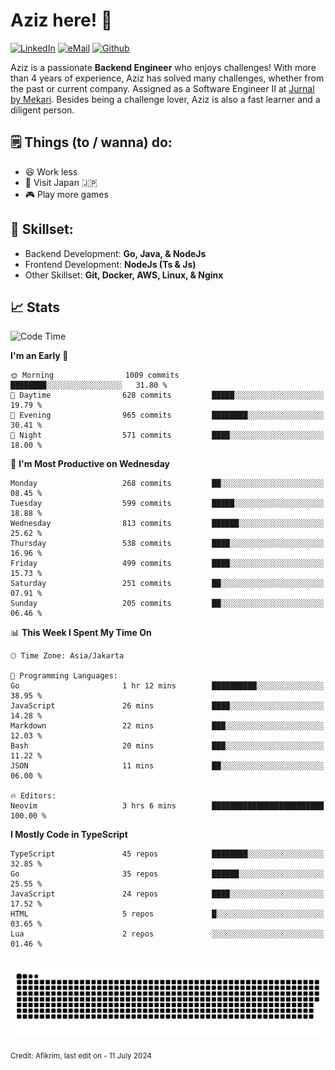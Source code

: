 # Aziz here! 👋

[![LinkedIn](https://img.shields.io/static/v1?message=afikrim&logo=linkedin&label=&color=0077B5&logoColor=white&labelColor=&style=for-the-badge)](https://www.linkedin.com/in/afikrim)
[![eMail](https://img.shields.io/static/v1?message=afikrim10@gmail.com&logo=gmail&label=&color=D14836&logoColor=white&labelColor=&style=for-the-badge)](mailto:afikrim10@gmail.com)
[![Github](https://komarev.com/ghpvc/?username=afikrim&label=Visitors&style=for-the-badge)](https://www.github.com/afikrim)

<!--Introduction-->
Aziz is a passionate **Backend Engineer** who enjoys challenges! With more than 4 years of experience, Aziz has solved many challenges, whether from the past or current company. Assigned as a Software Engineer II at [Jurnal by Mekari](https://jurnal.id). Besides being a challenge lover, Aziz is also a fast learner and a diligent person.

<!--Things TODO-->
## 🗒️ Things (to / wanna) do:

- 😆 Work less
- 🚀 Visit Japan 🇯🇵
- 🎮 Play more games

<!--Skillset-->
## 🏅 Skillset:

- Backend Development: **Go, Java, & NodeJs**
- Frontend Development: **NodeJs (Ts & Js)**
- Other Skillset: **Git, Docker, AWS, Linux, & Nginx**

## 📈 Stats  

<!--START_SECTION:waka-->
![Code Time](http://img.shields.io/badge/Code%20Time-1%2C987%20hrs%209%20mins-blue)

**I'm an Early 🐤** 

```text
🌞 Morning                1009 commits        ████████░░░░░░░░░░░░░░░░░   31.80 % 
🌆 Daytime                628 commits         █████░░░░░░░░░░░░░░░░░░░░   19.79 % 
🌃 Evening                965 commits         ████████░░░░░░░░░░░░░░░░░   30.41 % 
🌙 Night                  571 commits         ████░░░░░░░░░░░░░░░░░░░░░   18.00 % 
```
📅 **I'm Most Productive on Wednesday** 

```text
Monday                   268 commits         ██░░░░░░░░░░░░░░░░░░░░░░░   08.45 % 
Tuesday                  599 commits         █████░░░░░░░░░░░░░░░░░░░░   18.88 % 
Wednesday                813 commits         ██████░░░░░░░░░░░░░░░░░░░   25.62 % 
Thursday                 538 commits         ████░░░░░░░░░░░░░░░░░░░░░   16.96 % 
Friday                   499 commits         ████░░░░░░░░░░░░░░░░░░░░░   15.73 % 
Saturday                 251 commits         ██░░░░░░░░░░░░░░░░░░░░░░░   07.91 % 
Sunday                   205 commits         ██░░░░░░░░░░░░░░░░░░░░░░░   06.46 % 
```


📊 **This Week I Spent My Time On** 

```text
🕑︎ Time Zone: Asia/Jakarta

💬 Programming Languages: 
Go                       1 hr 12 mins        ██████████░░░░░░░░░░░░░░░   38.95 % 
JavaScript               26 mins             ████░░░░░░░░░░░░░░░░░░░░░   14.28 % 
Markdown                 22 mins             ███░░░░░░░░░░░░░░░░░░░░░░   12.03 % 
Bash                     20 mins             ███░░░░░░░░░░░░░░░░░░░░░░   11.22 % 
JSON                     11 mins             ██░░░░░░░░░░░░░░░░░░░░░░░   06.00 % 

🔥 Editors: 
Neovim                   3 hrs 6 mins        █████████████████████████   100.00 % 
```

**I Mostly Code in TypeScript** 

```text
TypeScript               45 repos            ████████░░░░░░░░░░░░░░░░░   32.85 % 
Go                       35 repos            ██████░░░░░░░░░░░░░░░░░░░   25.55 % 
JavaScript               24 repos            ████░░░░░░░░░░░░░░░░░░░░░   17.52 % 
HTML                     5 repos             █░░░░░░░░░░░░░░░░░░░░░░░░   03.65 % 
Lua                      2 repos             ░░░░░░░░░░░░░░░░░░░░░░░░░   01.46 % 
```




<!--END_SECTION:waka-->


<br clear="both">

<div align="center">
  <img src="https://raw.githubusercontent.com/afikrim/afikrim/output/snake.svg" alt="Snake animation" />
</div>


<sub>Credit: Afikrim, last edit on - 11 July 2024</sub>
